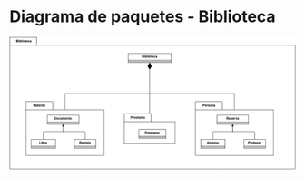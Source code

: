 # Diagrama de paquetes - Biblioteca

<div align=center>

![img](./diagrama-paquete-biblioteca.drawio.png)

</div>